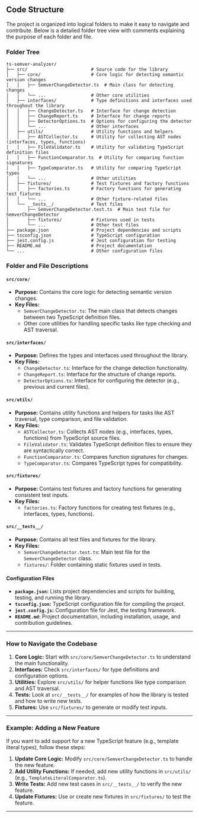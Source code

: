 ## Code Structure

The project is organized into logical folders to make it easy to navigate and contribute. Below is a detailed folder tree view with comments explaining the purpose of each folder and file.

### Folder Tree

```
ts-semver-analyzer/
├── src/                        # Source code for the library
│   ├── core/                   # Core logic for detecting semantic version changes
│   │   ├── SemverChangeDetector.ts  # Main class for detecting changes
│   │   └── ...                 # Other core utilities
│   ├── interfaces/             # Type definitions and interfaces used throughout the library
│   │   ├── ChangeDetector.ts   # Interface for change detection
│   │   ├── ChangeReport.ts     # Interface for change reports
│   │   ├── DetectorOptions.ts  # Options for configuring the detector
│   │   └── ...                 # Other interfaces
│   ├── utils/                  # Utility functions and helpers
│   │   ├── ASTCollector.ts     # Utility for collecting AST nodes (interfaces, types, functions)
│   │   ├── FileValidator.ts    # Utility for validating TypeScript definition files
│   │   ├── FunctionComparator.ts  # Utility for comparing function signatures
│   │   ├── TypeComparator.ts   # Utility for comparing TypeScript types
│   │   └── ...                 # Other utilities
│   ├── fixtures/               # Test fixtures and factory functions
│   │   ├── factories.ts        # Factory functions for generating test fixtures
│   │   └── ...                 # Other fixture-related files
│   └── __tests__/              # Test files
│       ├── SemverChangeDetector.test.ts  # Main test file for SemverChangeDetector
│       ├── fixtures/           # Fixtures used in tests
│       └── ...                 # Other test files
├── package.json                # Project dependencies and scripts
├── tsconfig.json               # TypeScript configuration
├── jest.config.js              # Jest configuration for testing
├── README.md                   # Project documentation
└── ...                         # Other configuration files
```

### Folder and File Descriptions

#### `src/core/`

- __Purpose:__ Contains the core logic for detecting semantic version changes.
- __Key Files:__
  - `SemverChangeDetector.ts`: The main class that detects changes between two TypeScript definition files.
  - Other core utilities for handling specific tasks like type checking and AST traversal.

#### `src/interfaces/`

- __Purpose:__ Defines the types and interfaces used throughout the library.
- __Key Files:__
  - `ChangeDetector.ts`: Interface for the change detection functionality.
  - `ChangeReport.ts`: Interface for the structure of change reports.
  - `DetectorOptions.ts`: Interface for configuring the detector (e.g., previous and current files).

#### `src/utils/`

- __Purpose:__ Contains utility functions and helpers for tasks like AST traversal, type comparison, and file validation.
- __Key Files:__
  - `ASTCollector.ts`: Collects AST nodes (e.g., interfaces, types, functions) from TypeScript source files.
  - `FileValidator.ts`: Validates TypeScript definition files to ensure they are syntactically correct.
  - `FunctionComparator.ts`: Compares function signatures for changes.
  - `TypeComparator.ts`: Compares TypeScript types for compatibility.

#### `src/fixtures/`

- __Purpose:__ Contains test fixtures and factory functions for generating consistent test inputs.
- __Key Files:__
  - `factories.ts`: Factory functions for creating test fixtures (e.g., interfaces, types, functions).

#### `src/__tests__/`

- __Purpose:__ Contains all test files and fixtures for the library.
- __Key Files:__
  - `SemverChangeDetector.test.ts`: Main test file for the `SemverChangeDetector` class.
  - `fixtures/`: Folder containing static fixtures used in tests.

#### Configuration Files

- __`package.json`:__ Lists project dependencies and scripts for building, testing, and running the library.
- __`tsconfig.json`:__ TypeScript configuration file for compiling the project.
- __`jest.config.js`:__ Configuration file for Jest, the testing framework.
- __`README.md`:__ Project documentation, including installation, usage, and contribution guidelines.

---

### How to Navigate the Codebase

1. __Core Logic:__ Start with `src/core/SemverChangeDetector.ts` to understand the main functionality.
2. __Interfaces:__ Check `src/interfaces/` for type definitions and configuration options.
3. __Utilities:__ Explore `src/utils/` for helper functions like type comparison and AST traversal.
4. __Tests:__ Look at `src/__tests__/` for examples of how the library is tested and how to write new tests.
5. __Fixtures:__ Use `src/fixtures/` to generate or modify test inputs.

---

### Example: Adding a New Feature

If you want to add support for a new TypeScript feature (e.g., template literal types), follow these steps:

1. __Update Core Logic:__ Modify `src/core/SemverChangeDetector.ts` to handle the new feature.
2. __Add Utility Functions:__ If needed, add new utility functions in `src/utils/` (e.g., `TemplateLiteralComparator.ts`).
3. __Write Tests:__ Add new test cases in `src/__tests__/` to verify the new feature.
4. __Update Fixtures:__ Use or create new fixtures in `src/fixtures/` to test the feature.

---
